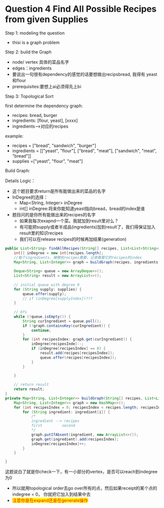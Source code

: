 # Question 4 Find All Possible Recipes from given Supplies

Step 1: modeling the question

* thisi is a graph problem

Step 2: build the Graph

* node/ vertex 具体的菜品名字
* edges：ingredients
* 要说出一句很有dependency的感觉的话要想做出recipsbread, 我得有 yeast 和flour
* prerequisites:要想上ai必须得先上bi

Step 3: Topological Sort

&#x20;first determine the dependency graph:

* recipes: bread, burger
* ingredients: \[flour, yeast], \[xxxx]
* ingredients-->对应的recipes

example:

* recipes = \["bread", "sandwich", "burger"]
* ingredients = \[\["yeast", "flour"], \["bread", "meat"], \["sandwich", "meat", "bread"]]
* supplies =\["yeast", "flour", "meat"]



Build Graph:



Details Logic：

* 这个题目要求return是所有能做出来的菜品的名字
* InDegree的选择：
  * Map\<String, Integer> inDegree
  * int\[] inDegree:将来你能知道yeast指向bread，bread的index是谁
* 题目问的是你所有能做出来的recipes的名字
  * 如果我每次exapnd一个菜。我就加到result里对么？
  * 有可能把supply或者半成品(ingredients)加到result了，我们得保证加入result里的知识recipes
  * 我们可以在release recipes的时候再加结果(generation)





```java
public List<String> findAllRecipes(String[] recipes, List<List<String>> ingredients, String[] supplies) {
    int[] inDegree = new int[recipes.length];
    //每个ingredients，被哪些recipes需要，记录需要它的recipes的index
    Map<String, List<Integer>> graph = buildGraph(recipes, ingredients, supplies);
    
    Deque<String> queue = new ArrayDeque<>();
    List<String> result = new ArrayList<>();
    
    // initial queue with degree 0
    for (String supply: supplies) {
        queue.offer(supply);
        // if (inDegree[supplyIndex])???
    }
    
    // bfs
    while (!queue.isEmpty()) {
        String curIngredient = queue.poll();
        if (!graph.containsKey(curIngredient)) {
            continue;
        }
        for (int recipesIndex: graph.get(curIngredient)) {
            inDegree[recipesInde]--;
            if (inDegree[recipesIndex] == 0) {
                result.add(recipes[recipesIndex]);
                queue.offer(recipes[recipesIndex]);
            }
        }

    }
     
    // return result
    return result;
}
private Map<String, List<Integer>> buildGraph(String[] recipes, List<List<String>> ingredients, String[] supplies) {
    Map<String, List<Integer>> graph = new HashMap<>();
    for (int recipesIndex = 0; recipesIndex < recipes.length; recipesIndex++) {
        for (String ingredient: ingredient[i]) {
            /*
            ingredient --> recipes
            first         second
            */
            graph.putIfAbsent(ingredient, new ArrayList<>());
            graph.get(ingredient).add(recipesIndex);
            inDegree[recipesIndex]++;
        }
    }

}
```

这题说白了就是你check一下，有一小部分的vertex，是否可以reach到indegree为0

* 所以就用topological order去go over所有的点，然后如果receipt的某个点的indegree = 0， 你就把它加入到结果中去
* <mark style="color:red;">注意你是在expand还是在generate操作</mark>
